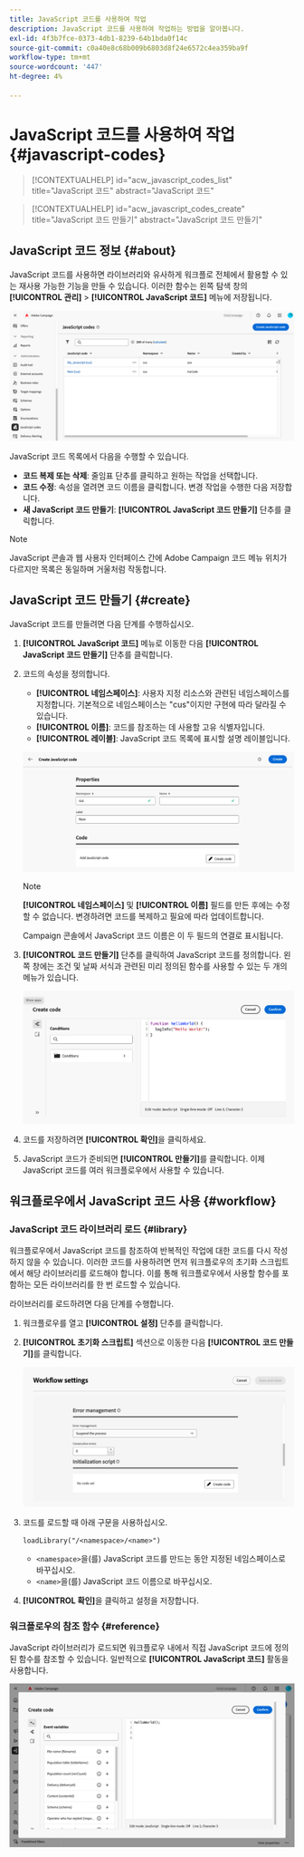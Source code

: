 ```yaml
---
title: JavaScript 코드를 사용하여 작업
description: JavaScript 코드를 사용하여 작업하는 방법을 알아봅니다.
exl-id: 4f3b7fce-0373-4db1-8239-64b1bda0f14c
source-git-commit: c0a40e8c68b009b6803d8f24e6572c4ea359ba9f
workflow-type: tm+mt
source-wordcount: '447'
ht-degree: 4%

---
```


# JavaScript 코드를 사용하여 작업 {#javascript-codes}

>[!CONTEXTUALHELP]
>id="acw_javascript_codes_list"
>title="JavaScript 코드"
>abstract="JavaScript 코드"

>[!CONTEXTUALHELP]
>id="acw_javascript_codes_create"
>title="JavaScript 코드 만들기"
>abstract="JavaScript 코드 만들기"

## JavaScript 코드 정보 {#about}

JavaScript 코드를 사용하면 라이브러리와 유사하게 워크플로 전체에서 활용할 수 있는 재사용 가능한 기능을 만들 수 있습니다. 이러한 함수는 왼쪽 탐색 창의 **[!UICONTROL 관리]** > **[!UICONTROL JavaScript 코드]** 메뉴에 저장됩니다.

![](assets/javascript-list.png)

JavaScript 코드 목록에서 다음을 수행할 수 있습니다.

* **코드 복제 또는 삭제**: 줄임표 단추를 클릭하고 원하는 작업을 선택합니다.
* **코드 수정**: 속성을 열려면 코드 이름을 클릭합니다. 변경 작업을 수행한 다음 저장합니다.
* **새 JavaScript 코드 만들기**: **[!UICONTROL JavaScript 코드 만들기]** 단추를 클릭합니다.

>[!NOTE]
>
>JavaScript 콘솔과 웹 사용자 인터페이스 간에 Adobe Campaign 코드 메뉴 위치가 다르지만 목록은 동일하며 거울처럼 작동합니다.

## JavaScript 코드 만들기 {#create}

JavaScript 코드를 만들려면 다음 단계를 수행하십시오.

1. **[!UICONTROL JavaScript 코드]** 메뉴로 이동한 다음 **[!UICONTROL JavaScript 코드 만들기]** 단추를 클릭합니다.

1. 코드의 속성을 정의합니다.

   * **[!UICONTROL 네임스페이스]**: 사용자 지정 리소스와 관련된 네임스페이스를 지정합니다. 기본적으로 네임스페이스는 &quot;cus&quot;이지만 구현에 따라 달라질 수 있습니다.
   * **[!UICONTROL 이름]**: 코드를 참조하는 데 사용할 고유 식별자입니다.
   * **[!UICONTROL 레이블]**: JavaScript 코드 목록에 표시할 설명 레이블입니다.

   ![](assets/javascript-create.png)

   >[!NOTE]
   >
   >**[!UICONTROL 네임스페이스]** 및 **[!UICONTROL 이름]** 필드를 만든 후에는 수정할 수 없습니다. 변경하려면 코드를 복제하고 필요에 따라 업데이트합니다.
   >
   >Campaign 콘솔에서 JavaScript 코드 이름은 이 두 필드의 연결로 표시됩니다.

1. **[!UICONTROL 코드 만들기]** 단추를 클릭하여 JavaScript 코드를 정의합니다. 왼쪽 창에는 조건 및 날짜 서식과 관련된 미리 정의된 함수를 사용할 수 있는 두 개의 메뉴가 있습니다.

   ![](assets/javascript-code.png)

1. 코드를 저장하려면 **[!UICONTROL 확인]**&#x200B;을 클릭하세요.

1. JavaScript 코드가 준비되면 **[!UICONTROL 만들기]**&#x200B;를 클릭합니다.  이제 JavaScript 코드를 여러 워크플로우에서 사용할 수 있습니다.

## 워크플로우에서 JavaScript 코드 사용 {#workflow}

### JavaScript 코드 라이브러리 로드 {#library}

워크플로우에서 JavaScript 코드를 참조하여 반복적인 작업에 대한 코드를 다시 작성하지 않을 수 있습니다. 이러한 코드를 사용하려면 먼저 워크플로우의 초기화 스크립트에서 해당 라이브러리를 로드해야 합니다. 이를 통해 워크플로우에서 사용할 함수를 포함하는 모든 라이브러리를 한 번 로드할 수 있습니다.

라이브러리를 로드하려면 다음 단계를 수행합니다.

1. 워크플로우를 열고 **[!UICONTROL 설정]** 단추를 클릭합니다.
1. **[!UICONTROL 초기화 스크립트]** 섹션으로 이동한 다음 **[!UICONTROL 코드 만들기]**&#x200B;를 클릭합니다.

   ![](assets/javascript-initialization.png)

1. 코드를 로드할 때 아래 구문을 사용하십시오.

   ```
   loadLibrary("/<namespace>/<name>")
   ```

   * `<namespace>`을(를) JavaScript 코드를 만드는 동안 지정된 네임스페이스로 바꾸십시오.
   * `<name>`을(를) JavaScript 코드 이름으로 바꾸십시오.

1. **[!UICONTROL 확인]**&#x200B;을 클릭하고 설정을 저장합니다.

### 워크플로우의 참조 함수 {#reference}

JavaScript 라이브러리가 로드되면 워크플로우 내에서 직접 JavaScript 코드에 정의된 함수를 참조할 수 있습니다. 일반적으로 **[!UICONTROL JavaScript 코드]** 활동을 사용합니다.

![](assets/javascript-function.png)
